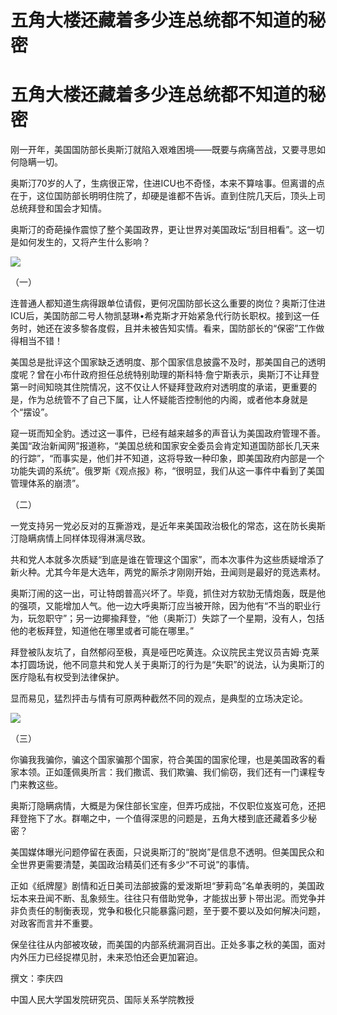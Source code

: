 # 五角大楼还藏着多少连总统都不知道的秘密

# 五角大楼还藏着多少连总统都不知道的秘密

刚一开年，美国国防部长奥斯汀就陷入艰难困境——既要与病痛苦战，又要寻思如何隐瞒一切。

奥斯汀70岁的人了，生病很正常，住进ICU也不奇怪，本来不算啥事。但离谱的点在于，这位国防部长明明住院了，却硬是谁都不告诉。直到住院几天后，顶头上司总统拜登和国会才知情。

奥斯汀的奇葩操作震惊了整个美国政界，更让世界对美国政坛“刮目相看”。这一切是如何发生的，又将产生什么影响？

![](https://inews.gtimg.com/om_bt/OG8O0hIWLaExM2IVkEbKhFeI8FpLRQlLaBR5bMgapRxbMAA/1000)

（一）

连普通人都知道生病得跟单位请假，更何况国防部长这么重要的岗位？奥斯汀住进ICU后，美国防部二号人物凯瑟琳•希克斯才开始紧急代行防长职权。接到这一任务时，她还在波多黎各度假，且并未被告知实情。看来，国防部长的“保密”工作做得相当不错！

美国总是批评这个国家缺乏透明度、那个国家信息披露不及时，那美国自己的透明度呢？曾在小布什政府担任总统特别助理的斯科特·詹宁斯表示，奥斯汀不让拜登第一时间知晓其住院情况，这不仅让人怀疑拜登政府对透明度的承诺，更重要的是，作为总统管不了自己下属，让人怀疑能否控制他的内阁，或者他本身就是个“摆设”。

窥一斑而知全豹。透过这一事件，已经有越来越多的声音认为美国政府管理不善。美国“政治新闻网”报道称，“美国总统和国家安全委员会肯定知道国防部长几天来的行踪”，“而事实是，他们并不知道，这将导致一种印象，即美国政府内部是一个功能失调的系统”。俄罗斯《观点报》称，“很明显，我们从这一事件中看到了美国管理体系的崩溃”。

（二）

一党支持另一党必反对的互撕游戏，是近年来美国政治极化的常态，这在防长奥斯汀隐瞒病情上同样体现得淋漓尽致。

共和党人本就多次质疑“到底是谁在管理这个国家”，而本次事件为这些质疑增添了新火种。尤其今年是大选年，两党的厮杀才刚刚开始，丑闻则是最好的竞选素材。

奥斯汀闹的这一出，可让特朗普高兴坏了。毕竟，抓住对方软肋无情炮轰，既是他的强项，又能增加人气。他一边大呼奥斯汀应当被开除，因为他有“不当的职业行为，玩忽职守”；另一边揶揄拜登，“他（奥斯汀）失踪了一个星期，没有人，包括他的老板拜登，知道他在哪里或者可能在哪里。”

拜登被队友坑了，自然郁闷至极，真是哑巴吃黄连。众议院民主党议员吉姆·克莱本打圆场说，他不同意共和党人关于奥斯汀的行为是“失职”的说法，认为奥斯汀的医疗隐私有权受到法律保护。

显而易见，猛烈抨击与情有可原两种截然不同的观点，是典型的立场决定论。

![](https://inews.gtimg.com/om_bt/OvkOKQRfjz-Z52q_3Ljoxb4yk9Z8_GQLgUcR4zxxU8JUAAA/1000)

（三）

你骗我我骗你，骗这个国家骗那个国家，符合美国的国家伦理，也是美国政客的看家本领。正如蓬佩奥所言：我们撒谎、我们欺骗、我们偷窃，我们还有一门课程专门来教这些。

奥斯汀隐瞒病情，大概是为保住部长宝座，但弄巧成拙，不仅职位岌岌可危，还把拜登拖下了水。群嘲之中，一个值得深思的问题是，五角大楼到底还藏着多少秘密？

美国媒体曝光问题停留在表面，只说奥斯汀的“脱岗”是信息不透明。但美国民众和全世界更需要清楚，美国政治精英们还有多少“不可说”的事情。

正如《纸牌屋》剧情和近日美司法部披露的爱泼斯坦“萝莉岛”名单表明的，美国政坛本来丑闻不断、乱象频生。往往只有借助党争，才能拔出萝卜带出泥。而党争并非负责任的制衡表现，党争和极化只能暴露问题，至于要不要以及如何解决问题，对政客而言并不重要。

保垒往往从内部被攻破，而美国的内部系统漏洞百出。正处多事之秋的美国，面对内外压力已经捉襟见肘，未来恐怕还会更加窘迫。

撰文：李庆四

中国人民大学国发院研究员、国际关系学院教授

